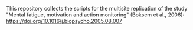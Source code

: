 This repository collects the scripts for the multisite replication of the study "Mental fatigue, motivation and action monitoring" (Boksem et al., 2006): https://doi.org/10.1016/j.biopsycho.2005.08.007  
